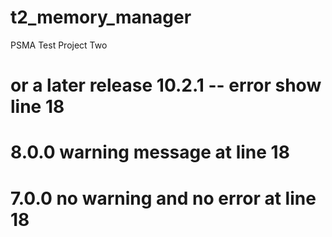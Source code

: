 # t2_memory_manager
PSMA Test Project Two

# or a later release 10.2.1 -- error show line 18 
# 8.0.0  warning message at line 18 
# 7.0.0  no warning and no error at line 18